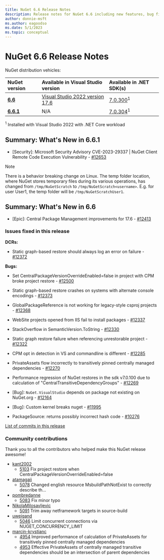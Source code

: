 ```yaml
---
title: NuGet 6.6 Release Notes
description: Release notes for NuGet 6.6 including new features, bug fixes, and DCRs.
author: donnie-msft
ms.author: eagoodso
ms.date: 5/1/2023
ms.topic: conceptual
---
```


# NuGet 6.6 Release Notes

NuGet distribution vehicles:

| NuGet version | Available in Visual Studio version | Available in .NET SDK(s) |
|:---|:---|:---|
| [**6.6**](https://nuget.org/downloads) | [Visual Studio 2022 version 17.6](https://visualstudio.microsoft.com/downloads/) | [7.0.300](https://dotnet.microsoft.com/download/dotnet-core/7.0)<sup>1</sup> |
| [**6.6.1**](https://nuget.org/downloads) | N/A | [7.0.304](https://dotnet.microsoft.com/download/dotnet-core/7.0)<sup>1</sup> |

<sup>1</sup> Installed with Visual Studio 2022 with .NET Core workload

## Summary: What's New in 6.6.1

* [Security]: Microsoft Security Advisory CVE-2023-29337 | NuGet Client Remote Code Execution Vulnerability - [#12653](https://github.com/NuGet/Home/issues/12653)

> [!NOTE]
> There is a behavior breaking change on Linux. The temp folder location, where NuGet stores temporary files during its various operations, has changed from `/tmp/NuGetScratch` to `/tmp/NuGetScratch<username>`. E.g. for user User1, the temp folder will be `/tmp/NuGetScratchUser1`.

## Summary: What's New in 6.6

* [Epic]: Central Package Management improvements for 17.6 - [#12413](https://github.com/NuGet/Home/issues/12413)

### Issues fixed in this release

**DCRs:**

* Static graph-based restore should always log an error on failure - [#12372](https://github.com/NuGet/Home/issues/12372)

**Bugs:**

* Set CentralPackageVersionOverrideEnabled=false in project with CPM broke project restore - [#12500](https://github.com/NuGet/Home/issues/12500)

* Static graph-based restore crashes on systems with alternate console encodings - [#12373](https://github.com/NuGet/Home/issues/12373)

* GlobalPackageReference is not working for legacy-style csproj projects - [#12368](https://github.com/NuGet/Home/issues/12368)

* WebSite projects opened from IIS fail to install packages - [#12337](https://github.com/NuGet/Home/issues/12337)

* StackOverflow in SemanticVersion.ToString - [#12330](https://github.com/NuGet/Home/issues/12330)

* Static graph restore failure when referencing unrestorable project - [#12322](https://github.com/NuGet/Home/issues/12322)

* CPM opt in detection in VS and commandline is different - [#12285](https://github.com/NuGet/Home/issues/12285)

* PrivateAssets flow incorrectly to transitively pinned centrally managed dependencies - [#12270](https://github.com/NuGet/Home/issues/12270)

* Performance regression of NuGet restores in the sdk v7.0.100 due to calculation of "CentralTransitiveDependencyGroups" - [#12269](https://github.com/NuGet/Home/issues/12269)

* [Bug]: `NuGet.VisualStudio` depends on package not existing on NuGet.org - [#12164](https://github.com/NuGet/Home/issues/12164)

* [Bug]: Custom kernel breaks nuget - [#11995](https://github.com/NuGet/Home/issues/11995)

* PackageSource:  returns possibly incorrect hash code - [#10276](https://github.com/NuGet/Home/issues/10276)

[List of commits in this release](https://github.com/NuGet/NuGet.Client/compare/6.6.0.61...6.5.0.160)

### Community contributions

Thank you to all the contributors who helped make this NuGet release awesome!

* [kant2002](https://github.com/kant2002)
  * [5103](https://github.com/NuGet/NuGet.Client/pull/5103) Fix project restore when CentralPackageVersionOverrideEnabled=false
* [atamagaii](https://github.com/atamagaii)
  * [5078](https://github.com/NuGet/NuGet.Client/pull/5078) Changed english resource MsbuildPathNotExist to correctly describe th…
* [pombredanne](https://github.com/pombredanne)
  * [5083](https://github.com/NuGet/NuGet.Client/pull/5083) Fix minor typo
* [NikolaMilosavljevic](https://github.com/NikolaMilosavljevic)
  * [5091](https://github.com/NuGet/NuGet.Client/pull/5091) Trim away netframework targets in source-build
* [uweigand](https://github.com/uweigand)
  * [5046](https://github.com/NuGet/NuGet.Client/pull/5046) Limit concurrent connections via NUGET_CONCURRENCY_LIMIT
* [marcin-krystianc](https://github.com/marcin-krystianc)
  * [4954](https://github.com/NuGet/NuGet.Client/pull/4954) Improved performance of calculation of PrivateAssets for transitively pinned centrally managed dependencies
  * [4953](https://github.com/NuGet/NuGet.Client/pull/4953) Effective PrivateAssets of centrally managed transitive dependencies should be an intersection of parent dependencies 